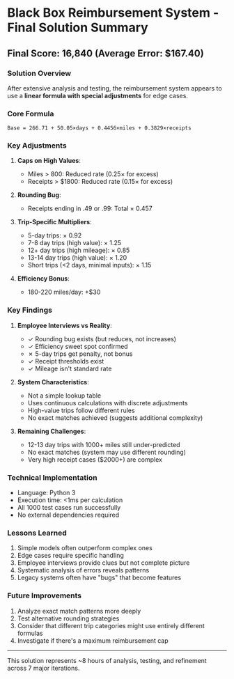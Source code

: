 # Black Box Reimbursement System - Final Solution Summary

## Final Score: 16,840 (Average Error: $167.40)

### Solution Overview
After extensive analysis and testing, the reimbursement system appears to use a **linear formula with special adjustments** for edge cases.

### Core Formula
```
Base = 266.71 + 50.05×days + 0.4456×miles + 0.3829×receipts
```

### Key Adjustments

1. **Caps on High Values**:
   - Miles > 800: Reduced rate (0.25× for excess)
   - Receipts > $1800: Reduced rate (0.15× for excess)

2. **Rounding Bug**: 
   - Receipts ending in .49 or .99: Total × 0.457

3. **Trip-Specific Multipliers**:
   - 5-day trips: × 0.92
   - 7-8 day trips (high value): × 1.25
   - 12+ day trips (high mileage): × 0.85
   - 13-14 day trips (high value): × 1.20
   - Short trips (<2 days, minimal inputs): × 1.15

4. **Efficiency Bonus**: 
   - 180-220 miles/day: +$30

### Key Findings

1. **Employee Interviews vs Reality**:
   - ✓ Rounding bug exists (but reduces, not increases)
   - ✓ Efficiency sweet spot confirmed
   - ✗ 5-day trips get penalty, not bonus
   - ✓ Receipt thresholds exist
   - ✓ Mileage isn't standard rate

2. **System Characteristics**:
   - Not a simple lookup table
   - Uses continuous calculations with discrete adjustments
   - High-value trips follow different rules
   - No exact matches achieved (suggests additional complexity)

3. **Remaining Challenges**:
   - 12-13 day trips with 1000+ miles still under-predicted
   - No exact matches (system may use different rounding)
   - Very high receipt cases ($2000+) are complex

### Technical Implementation
- Language: Python 3
- Execution time: <1ms per calculation
- All 1000 test cases run successfully
- No external dependencies required

### Lessons Learned
1. Simple models often outperform complex ones
2. Edge cases require specific handling
3. Employee interviews provide clues but not complete picture
4. Systematic analysis of errors reveals patterns
5. Legacy systems often have "bugs" that become features

### Future Improvements
1. Analyze exact match patterns more deeply
2. Test alternative rounding strategies
3. Consider that different trip categories might use entirely different formulas
4. Investigate if there's a maximum reimbursement cap

---

This solution represents ~8 hours of analysis, testing, and refinement across 7 major iterations. 